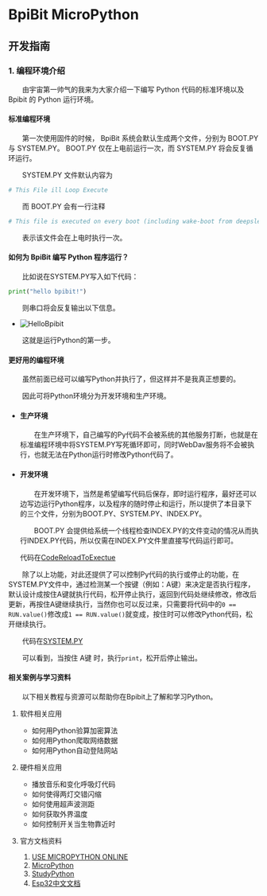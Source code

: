 # **BpiBit MicroPython**

## **开发指南**

### 1. 编程环境介绍

&emsp;&emsp;由宇宙第一帅气的我来为大家介绍一下编写 Python 代码的标准环境以及 Bpibit 的 Python 运行环境。

#### 标准编程环境

&emsp;&emsp;第一次使用固件的时候， BpiBit 系统会默认生成两个文件，分别为 BOOT.PY 与 SYSTEM.PY。 BOOT.PY 仅在上电前运行一次，而 SYSTEM.PY 将会反复循环运行。

&emsp;&emsp;SYSTEM.PY 文件默认内容为 
```python 
# This File ill Loop Execute
```
&emsp;&emsp;而 BOOT.PY 会有一行注释 
``` python
# This file is executed on every boot (including wake-boot from deepsleep)
```
&emsp;&emsp;表示该文件会在上电时执行一次。

#### 如何为 BpiBit 编写 Python 程序运行？

&emsp;&emsp;比如说在SYSTEM.PY写入如下代码：

```python
print("hello bpibit!")
```

&emsp;&emsp;则串口将会反复输出以下信息。

- ![HelloBpibit](https://github.com/yelvlab/BPI-BIT/raw/master/Code/MicroPython/ReadMe/HelloBpibit.png)

&emsp;&emsp;这就是运行Python的第一步。

#### 更好用的编程环境

&emsp;&emsp;虽然前面已经可以编写Python并执行了，但这样并不是我真正想要的。

&emsp;&emsp;因此可将Python环境分为开发环境和生产环境。

- #### 生产环境

	&emsp;&emsp;在生产环境下，自己编写的Py代码不会被系统的其他服务打断，也就是在标准编程环境中将SYSTEM.PY写死循环即可，同时WebDav服务将不会被执行，也就无法在Python运行时修改Python代码了。

- #### 开发环境

	&emsp;&emsp;在开发环境下，当然是希望编写代码后保存，即时运行程序，最好还可以边写边运行Python程序，以及程序的随时停止和运行，所以提供了本目录下的三个文件，分别为BOOT.PY、SYSTEM.PY、INDEX.PY。

	&emsp;&emsp;BOOT.PY 会提供给系统一个线程检查INDEX.PY的文件变动的情况从而执行INDEX.PY代码，所以仅需在INDEX.PY文件里直接写代码运行即可。
		
	代码在[CodeReloadToExectue](CodeReloadToExectue)

&emsp;&emsp;除了以上功能，对此还提供了可以控制Py代码的执行或停止的功能，在SYSTEM.PY文件中，通过检测某一个按键（例如：A键）来决定是否执行程序，默认设计成按住A键就执行代码，松开停止执行，返回到代码处继续修改，修改后更新，再按住A键继续执行，当然你也可以反过来，只需要将代码中的`0 == RUN.value()`修改成`1 == RUN.value()`就变成，按住时可以修改Python代码，松开继续执行。

&emsp;&emsp;代码在[SYSTEM.PY](CodeReloadToExectue/SYSTEM.PY)

&emsp;&emsp;可以看到，当按住 A键 时，执行`print`，松开后停止输出。

#### 相关案例与学习资料

&emsp;&emsp;以下相关教程与资源可以帮助你在Bpibit上了解和学习Python。

1. 软件相关应用

   - 如何用Python验算加密算法
   - 如何用Python爬取网络数据
   - 如何用Python自动登陆网站
   
2. 硬件相关应用

   - 播放音乐和变化呼吸灯代码
   - 如何使得两灯交错闪缩
   - 如何使用超声波测距
   - 如何获取外界温度
   - 如何控制开关当生物靠近时

3. 官方文档资料

   1. [USE MICROPYTHON ONLINE](http://www.micropython.org/unicorn)
   2. [MicroPython](http://docs.micropython.org/en/latest/esp8266/)
   3. [StudyPython](http://www.runoob.com/python/python-intro.html)
   4. [Esp32中文文档](https://docs.singtown.com/micropython/zh/latest/esp32/index.html)
